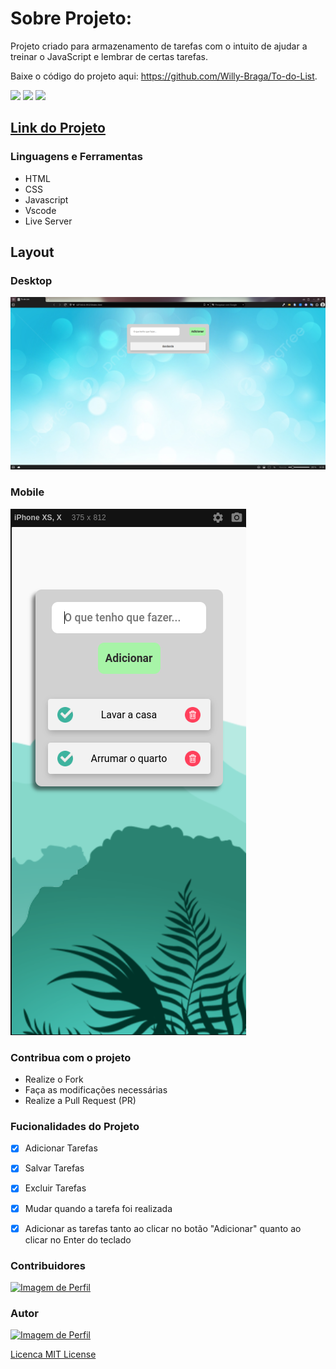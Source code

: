 
# Sobre Projeto:

Projeto criado para armazenamento de tarefas com o intuito de ajudar a treinar o JavaScript e lembrar de certas tarefas.

Baixe o código do projeto aqui: https://github.com/Willy-Braga/To-do-List.

<img src="https://img.shields.io/github/stars/Willy-Braga/To-do-List?style=social">
<img src="https://img.shields.io/github/issues-pr-raw/Willy-Braga/To-do-List?style=social">
<img src="https://img.shields.io/github/issues-closed/willy-braga/To-do-List?style=social">

## [Link do Projeto](https://willy-braga.github.io/To-do-List/)

### Linguagens e Ferramentas

- HTML
- CSS
- Javascript
- Vscode
- Live Server

## Layout

### Desktop

<a href="https://willy-braga.github.io/To-do-List/" target='_blank'>
<img src="src/designs/desktop-desing.png"/>
</a>

### Mobile
<a href="https://willy-braga.github.io/To-do-List/" target='_blank'>
<img src="src/designs/mobile-desing.png" />
</a>


### Contribua com o projeto

- Realize o Fork
- Faça as modificações necessárias
- Realize a Pull Request (PR)

### Fucionalidades do Projeto

- [x] Adicionar Tarefas
- [x] Salvar Tarefas
- [x] Excluir Tarefas
- [x] Mudar quando a tarefa foi realizada
- [x] Adicionar as tarefas tanto ao clicar no botão "Adicionar" quanto ao clicar no Enter do teclado


### Contribuidores

<a href="https://github.com/willy-braga" target="_blank">
<img src="https://github.com/willy-braga.png" width="70px" alt="Imagem de Perfil" />
</a>


### Autor

<a href="https://github.com/willy-braga" target="_blank">
<img src="https://github.com/willy-braga.png" width="70px" alt="Imagem de Perfil" />
</a>

[Licenca MIT License](http://creativecommons.org/licenses/by)
